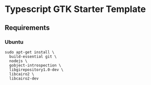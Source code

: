 # Typescript GTK Starter Template

## Requirements

### Ubuntu
```
sudo apt-get install \
  build-essential git \
  nodejs \
  gobject-introspection \
  libgirepository1.0-dev \
  libcairo2 \
  libcairo2-dev
```
